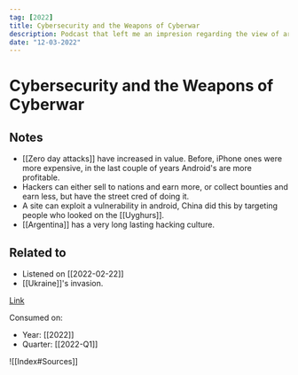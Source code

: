 ```yaml
---
tag: [2022]
title: Cybersecurity and the Weapons of Cyberwar
description: Podcast that left me an impresion regarding the view of argentinian hackers of governments
date: "12-03-2022"
---
```


# Cybersecurity and the Weapons of Cyberwar

## Notes

- [[Zero day attacks]] have increased in value. Before, iPhone ones were more expensive, in the last couple of years Android's are more profitable.
- Hackers can either sell to nations and earn more, or collect bounties and earn less, but have the street cred of doing it.
- A site can exploit a vulnerability in android, China did this by targeting people who looked on the [[Uyghurs]].
- [[Argentina]] has a very long lasting hacking culture.

## Related to

- Listened on [[2022-02-22]]
- [[Ukraine]]'s invasion.

[Link](https://podcastaddict.com/episode/135766505)

Consumed on:

- Year: [[2022]]
- Quarter: [[2022-Q1]]

![[Index#Sources]]
